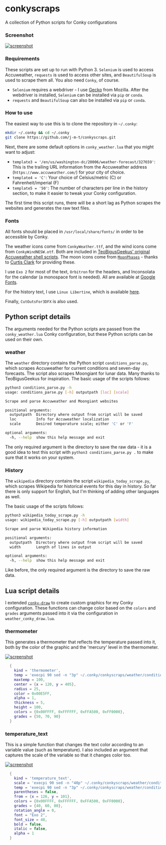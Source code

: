 # conkyscraps
A collection of Python scripts for Conky configurations

### Screenshot
[![screenshot](https://github.com/j-m-t/conkyscraps/blob/master/img/conky_weather.png)](https://github.com/j-m-t/conkyscraps/blob/master/img/conky_weather.png)

### Requirements
These scripts are set up to run with Python 3. ```Selenium``` is used to access Accuweather, ```requests``` is used to access other sites, and ```BeautifulSoup``` is used to scrape them all.  You also need ```Conky```, of course.

* `Selenium` requires a webdriver - I use [Gecko](https://github.com/mozilla/geckodriver/releases) from Mozilla. After the webdriver is installed, `Selenium` can be installed via `pip` or `conda`.
* `requests` and `BeautifulSoup` can also be installed via `pip` or `conda`.

### How to use
The easiest way to use this is to clone the repository in `~/.conky`:

```bash
mkdir ~/.conky && cd ~/.conky
git clone https://github.com/j-m-t/conkyscraps.git
```

Next, there are some default options in `conky_weather.lua` that you might want to adjust:

* `template3 = '/en/us/washington-dc/20006/weather-forecast/327659'`: This is the trailing URL information from the Accuweather address (`https://www.accuweather.com/`) for your city of choice.
* `template4 = 'C'`: Your choice of Celsius/metric (C) or Fahrenheit/imperial (F)
* `template5 = '50'`: The number of characters per line in the history section, to make it easier to tweak your Conky configuration.

The first time this script runs, there will be a short lag as Python scrapes the websites and generates the raw text files.

### Fonts
All fonts should be placed in `/usr/local/share/fonts/` in order to be accessible by Conky.

The weather icons come from `ConkyWeather.ttf`, and the wind icons come from `ConkyWindNESW.otf`.  Both are included in [TeoBigusGeekus' original Accuweather shell scripts](http://bit.ly/1_11-11-17). The moon icons come from [`MoonPhases`](https://www.dafont.com/moon-phases.font) - thanks to [Curtis Clark](https://www.cpp.edu/~jcclark/) for providing these.

I use `Exo 2` for most of the text, `Orbitron` for the headers, and Inconsolata for the calendar (a monospace font is needed).  All are available at [Google Fonts](https://fonts.google.com/?selection.family=Exo+2|Inconsolata|Orbitron).

For the history text, I use `Linux Libertine`, which is available [here](http://libertine-fonts.org/download/).

Finally, `CutOutsFor3DFX` is also used.

## Python script details

The arguments needed for the Python scripts are passed from the `conky_weather.lua` Conky configuration, but these Python scripts can be used on their own.

### weather
The `weather` directory contains the Python script `conditions_parse.py`, which scrapes Accuweather for current conditions and seven-day forecasts.  The script also scrapes Moongiant for lunar data.  Many thanks to TeoBigusGeekus for inspiration.  The basic usage of the scripts follows:
```bash
python3 conditions_parse.py -h
usage: conditions_parse.py [-h] outputpath [loc] [scale]

Scrape and parse Accuweather and Moongiant websites

positional arguments:
  outputpath  Directory where output from script will be saved
  loc         Info for Accuweather localization
  scale       Desired temperature scale; either 'C' or 'F'

optional arguments:
  -h, --help  show this help message and exit
```
The only required argument is the directory to save the raw data - it is a good idea to test this script with `python3 conditions_parse.py .` to make sure that it works on your system.

### History
The `wikipedia` directory contains the script `wikipedia_today_scrape.py`, which scrapes Wikipedia for historical events for this day in history.  So far there is only support for English, but I'm thinking of adding other languages as well.

The basic usage of the scripts follows:
```bash
python3 wikipedia_today_scrape.py -h
usage: wikipedia_today_scrape.py [-h] outputpath [width]

Scrape and parse Wikipedia history information

positional arguments:
  outputpath  Directory where output from script will be saved
  width       Length of lines in output

optional arguments:
  -h, --help  show this help message and exit
```
Like before, the only required argument is the directory to save the raw data.

## Lua script details

I extended [`conky-draw`](https://github.com/fisadev/conky-draw) to create custom graphics for my Conky configuration.  These functions can change color based on the `colors` and `grades` arguments passed into it via the configuration in `weather_conky_draw.lua`.

### thermometer

This generates a thermometer that reflects the temperature passed into it, both by the color of the graphic and the 'mercury' level in the thermometer.

[![screenshot](https://github.com/j-m-t/conkyscraps/blob/master/img/thermometer.png)](https://github.com/j-m-t/conkyscraps/blob/master/img/thermometer.png)

```lua
  {
    kind = 'thermometer',
    temp = 'execpi 90 sed -n "3p" ~/.conky/conkyscraps/weather/conditions',
    maxtemp = 100,
    center = {x = 120, y = 405},
    radius = 25,
    color = 0x00E5FF,
    alpha = 1,
    thickness = 5,
    height = 100,
    colors = {0x00FFFF, 0xFFFFFF, 0xFFA500, 0xFF0000},
    grades = {50, 70, 90}
  }
```

### temperature_text

This is a simple function that changes the text color according to an variable value (such as temperature).  I also included an argument that captures the scale of the variable so that it changes color too.

[![screenshot](https://github.com/j-m-t/conkyscraps/blob/master/img/temperature.png)](https://github.com/j-m-t/conkyscraps/blob/master/img/temperature.png)

```lua
  {
    kind = 'temperature_text',
    scale = 'execpi 90 sed -n "40p" ~/.conky/conkyscraps/weather/conditions',
    temp = 'execpi 90 sed -n "3p" ~/.conky/conkyscraps/weather/conditions',
    parentheses = false,
    from = {x = 126, y = 101},
    colors = {0x00FFFF, 0xFFFFFF, 0xFFA500, 0xFF0000},
    grades = {40, 60, 80},
    rotation_angle = 0,
    font = "Exo 2",
    font_size = 48,
    bold = false,
    italic = false,
    alpha = 1
  }
```
